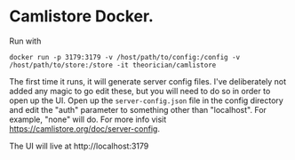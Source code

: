 # Camlistore Docker.

Run with 

```
docker run -p 3179:3179 -v /host/path/to/config:/config -v /host/path/to/store:/store -it theorician/camlistore
```

The first time it runs, it will generate server config files. I've deliberately 
not added any magic to go edit these, but you will need to do so in order to 
open up the UI. Open up the `server-config.json` file in the config directory 
and edit the "auth" parameter to something other than "localhost". For example, 
"none" will do. For more info visit https://camlistore.org/doc/server-config. 

The UI will live at 
  http://localhost:3179
